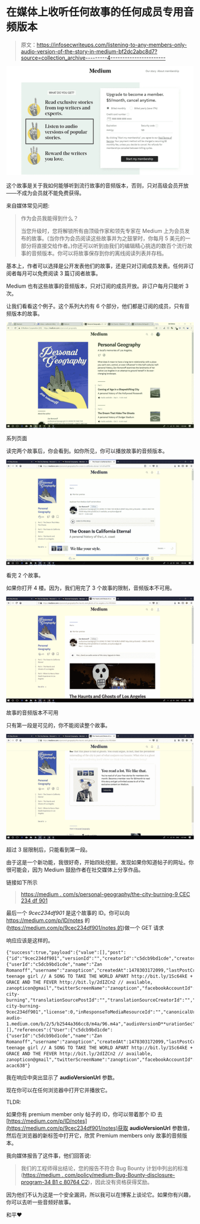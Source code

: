 # 在媒体上收听任何故事的任何成员专用音频版本

> 原文：<https://infosecwriteups.com/listening-to-any-members-only-audio-version-of-the-story-in-medium-bf2dc2abc8d7?source=collection_archive---------4----------------------->

![](img/fba2140c81fb7f598810474526ad2bdf.png)

这个故事是关于我如何能够听到流行故事的音频版本，否则，只对高级会员开放——不成为会员就不能免费获得。

来自媒体常见问题:

> 作为会员我能得到什么？
> 
> 当您升级时，您将解锁所有由顶级作家和领先专家在 Medium 上为会员发布的故事。(当你作为会员阅读这些故事并为之鼓掌时，你每月 5 美元的一部分将直接交给作者。)你还可以听到由我们的编辑精心挑选的数百个流行故事的音频版本。你可以将故事保存到你的离线阅读列表并存档。

基本上，作者可以选择是公开发表他们的故事，还是只对订阅成员发表。任何非订阅者每月可以免费阅读 3 篇订阅者故事。

Medium 也有这些故事的音频版本，只对订阅的成员开放。非订户每月只能听 3 次。

让我们看看这个例子。这个系列大约有 6 个部分，他们都是订阅的成员，只有音频版本的故事。

![](img/8337f052f3b4bd7ada2a1355d84d0eb3.png)

系列页面

读完两个故事后，你会看到。如你所见，你可以播放故事的音频版本。

![](img/beaca8f9f5985ad00104a0cafda35775.png)

看完 2 个故事。

如果你打开 4 楼。因为，我们用完了 3 个故事的限制，音频版本不可用。

![](img/3066cc9364e32ef0db19bbe0e6190707.png)

故事的音频版本不可用

只有第一段是可见的，你不能阅读整个故事。

![](img/d1ca16899975f655e15c67e2b11eefcf.png)

超过 3 层限制后，只能看到第一段。

由于这是一个新功能，我很好奇，开始四处挖掘，发现如果你知道帖子的网址。你很可能会，因为 Medium 鼓励作者在社交媒体上分享作品。

链接如下所示

> [https://medium . com/s/personal-geography/the-city-burning-9 CEC 234 df 901](https://medium.com/s/personal-geography/the-city-burning-9cec234df901)

最后一个 *9cec234df901* 是这个故事的 ID。你可以向 https://medium.com/p/ID/notes 的([https://medium.com/p/9cec234df901/notes 的](https://medium.com/p/9cec234df901/notes))做一个 GET 请求

响应应该是这样的。

```
{"success":true,"payload":{"value":[],"post":{"id":"9cec234df901","versionId":"","creatorId":"c5dcb9bd1cde","creator":{"userId":"c5dcb9bd1cde","name":"Zan Romanoff","username":"zanopticon","createdAt":1478303172099,"lastPostCreatedAt":1513707919782,"imageId":"0*nXRdjZB5aGiQHn9Z.jpg","backgroundImageId":"","bio":"professional teenage girl // A SONG TO TAKE THE WORLD APART http://bit.ly/1Sc64kE + GRACE AND THE FEVER http://bit.ly/2dIZCn2 // available, zanopticon@gmail","twitterScreenName":"zanopticon","facebookAccountId":"","allowNotes":1,"mediumMemberAt":1511976619000,"isNsfw":false,"type":"User"},"homeCollectionId":"","title":"","detectedLanguage":"en","latestVersion":"71249c85f37a","latestPublishedVersion":"71249c85f37a","hasUnpublishedEdits":false,"latestRev":39,"createdAt":1513707919782,"updatedAt":1514634416331,"acceptedAt":0,"firstPublishedAt":1513875662844,"latestPublishedAt":1513875662844,"experimentalCss":"","displayAuthor":"","coverless":true,"slug":"the-city-burning","translationSourcePostId":"","translationSourceCreatorId":"","isApprovedTranslation":false,"inResponseToPostId":"","inResponseToRemovedAt":0,"isTitleSynthesized":false,"allowResponses":true,"importedUrl":"","importedPublishedAt":0,"visibility":2,"uniqueSlug":"the-city-burning-9cec234df901","license":0,"inResponseToMediaResourceId":"","canonicalUrl":"","approvedHomeCollectionId":"","newsletterId":"","webCanonicalUrl":"","mediumUrl":"","migrationId":"","notifyFollowers":true,"notifyTwitter":false,"isSponsored":false,"isRequestToPubDisabled":false,"notifyFacebook":false,"responseHiddenOnParentPostAt":0,"isSeries":false,"isSubscriptionLocked":true,"seriesLastAppendedAt":0,"audioVersionUrl**":"https://cdn-audio-1.medium.com/b/2/5/b2544a366cc8/m4a/96.m4a","audioVersionD**urationSec":304,"sequenceId":"a323f0cfa12d","isNsfw":false,"isEligibleForRevenue":false,"isBlockedFromHightower":false,"deletedAt":0,"lockedPostSource":2,"hightowerMinimumGuaranteeStartsAt":0,"hightowerMinimumGuaranteeEndsAt":0,"type":"Post"},"highlights":[],"references":{"User":{"c5dcb9bd1cde":{"userId":"c5dcb9bd1cde","name":"Zan Romanoff","username":"zanopticon","createdAt":1478303172099,"lastPostCreatedAt":1513707919782,"imageId":"0*nXRdjZB5aGiQHn9Z.jpg","backgroundImageId":"","bio":"professional teenage girl // A SONG TO TAKE THE WORLD APART http://bit.ly/1Sc64kE + GRACE AND THE FEVER http://bit.ly/2dIZCn2 // available, zanopticon@gmail","twitterScreenName":"zanopticon","facebookAccountId":"","allowNotes":1,"mediumMemberAt":1511976619000,"isNsfw":false,"type":"User"}}}},"v":3,"b":"32111-acac638"}
```

我在响应中突出显示了 **audioVersionUrl** 参数。

现在你可以在任何浏览器中打开它并播放它。

TLDR:

如果你有 premium member only 帖子的 ID，你可以带着那个 ID 去[https://medium.com/p/ID/notes](https://medium.com/p/9cec234df901/notes)获取 **audioVersionUrl** 参数值，然后在浏览器的新标签中打开它，欣赏 Premium members only 故事的音频版本。

我向媒体报告了这件事，他们回答说:

> 我们的工程师得出结论，您的报告不符合 Bug Bounty 计划中列出的标准([https://medium . com/policy/medium-Bug-Bounty-disclosure-program-34 B1 c 80764 C2](https://medium.com/policy/mediums-bug-bounty-disclosure-program-34b1c80764c2))，因此没有资格获得奖励。

因为他们不认为这是一个安全漏洞，所以我可以在博客上谈论它。如果你有兴趣，你可以去听一些音频好故事。

和平❤